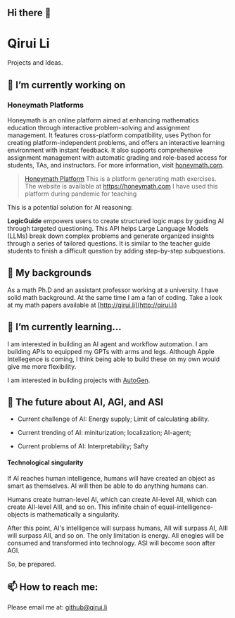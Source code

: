 ## Hi there 👋

# Qirui Li

Projects and Ideas.

## 🔭 I’m currently working on

### Honeymath Platforms
Honeymath is an online platform aimed at enhancing mathematics education through interactive problem-solving and assignment management. It features cross-platform compatibility, uses Python for creating platform-independent problems, and offers an interactive learning environment with instant feedback. It also supports comprehensive assignment management with automatic grading and role-based access for students, TAs, and instructors. For more information, visit [honeymath.com](https://honeymath.com).

> [Honeymath Platform](https://github.com/honeymath/honeyplatform) This is a platform generating math exercises. The website is available at https://honeymath.com
> I have used this platform during pandemic for teaching



This is a potential solution for AI reasoning:

**LogicGuide** empowers users to create structured logic maps by guiding AI through targeted questioning. This API helps Large Language Models (LLMs) break down complex problems and generate organized insights through a series of tailored questions. It is similar to the teacher guide students to finish a difficult question by adding step-by-step subquestions.

## 💪 My backgrounds

As a math Ph.D and an assistant professor working at a university. I have solid math background. At the same time I am a fan of coding. Take a look at my math papers available at [http://qirui.li](http://qirui.li)

## 🌱 I’m currently learning...

I am interested in building an AI agent and workflow automation. I am building APIs to equipped my GPTs with arms and legs. Although Apple Intellegence is coming, I think being able to build these on my own would give me more flexibility. 

I am interested in building projects with [AutoGen](https://github.com/microsoft/autogen).


## 🤖 The future about AI, AGI, and ASI

- Current challenge of AI:  Energy supply; Limit of calculating ability.

- Current trending of AI: miniturization; localization; AI-agent; 

- Current problems of AI: Interpretability; Safty

#### Technological singularity

If AI reaches human intelligence, humans will have created an object as smart as themselves. AI will then be able to do anything humans can.

Humans create human-level AI, which can create AI-level AII, which can create AII-level AIII, and so on.  This infinite chain of equal-intelligence-objects is mathematically a singularity.

After this point, AI's intelligence will surpass humans, AII will surpass AI, AIII will surpass AII, and so on. The only limitation is energy. All enegies will be consumed and transformed into technology. ASI will become soon after AGI.

So, be prepared.



## 📫 How to reach me:

Please email me at: github@qirui.li

<!--
**honeymath/honeymath** is a ✨ _special_ ✨ repository because its `README.md` (this file) appears on your GitHub profile.

Here are some ideas to get you started:

- 🔭 I’m currently working on ...
- 🌱 I’m currently learning ...
- 👯 I’m looking to collaborate on ...
- 🤔 I’m looking for help with ...
- 💬 Ask me about ...
- 📫 How to reach me: ...
- 😄 Pronouns: ...
- ⚡ Fun fact: ...
-->
